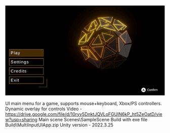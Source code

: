 
![](mainMenu1.gif)


UI main menu for a game, supports mouse+keyboard, Xbox/PS controllers. Dynamic overlay for controls
Video - https://drive.google.com/file/d/10ryy5DnktJQVLoFGUlN6kP_ht5ZeOatD/view?usp=sharing
Main scene  Scenes\SampleScene
Build with exe file Build\MultiInputUIApp.zip
Unity version - 2022.3.25

 


 
